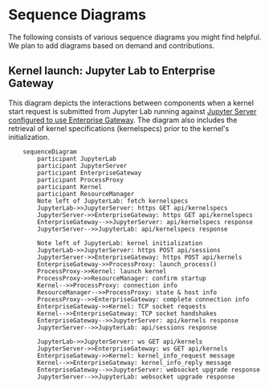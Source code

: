 # Sequence Diagrams

The following consists of various sequence diagrams you might find helpful.  We plan to add
diagrams based on demand and contributions.

## Kernel launch: Jupyter Lab to Enterprise Gateway
This diagram depicts the interactions between components when a kernel start request
is submitted from Jupyter Lab running against [Jupyter Server configured to use
Enterprise Gateway](../users/connecting-to-eg.md).  The diagram also includes the
retrieval of kernel specifications (kernelspecs) prior to the kernel's initialization.

```{mermaid}
    sequenceDiagram
        participant JupyterLab
        participant JupyterServer
        participant EnterpriseGateway
        participant ProcessProxy
        participant Kernel
        participant ResourceManager
        Note left of JupyterLab: fetch kernelspecs
        JupyterLab->>JupyterServer: https GET api/kernelspecs
        JupyterServer->>EnterpriseGateway: https GET api/kernelspecs
        EnterpriseGateway-->>JupyterServer: api/kernelspecs response
        JupyterServer-->>JupyterLab: api/kernelspecs response

        Note left of JupyterLab: kernel initialization
        JupyterLab->>JupyterServer: https POST api/sessions
        JupyterServer->>EnterpriseGateway: https POST api/kernels
        EnterpriseGateway->>ProcessProxy: launch_process()
        ProcessProxy->>Kernel: launch kernel
        ProcessProxy->>ResourceManager: confirm startup
        Kernel-->>ProcessProxy: connection info
        ResourceManager-->>ProcessProxy: state & host info
        ProcessProxy-->>EnterpriseGateway: complete connection info
        EnterpriseGateway->>Kernel: TCP socket requests
        Kernel-->>EnterpriseGateway: TCP socket handshakes
        EnterpriseGateway-->>JupyterServer: api/kernels response
        JupyterServer-->>JupyterLab: api/sessions response

        JupyterLab->>JupyterServer: ws GET api/kernels
        JupyterServer->>EnterpriseGateway: ws GET api/kernels
        EnterpriseGateway->>Kernel: kernel_info_request message
        Kernel-->>EnterpriseGateway: kernel_info_reply message
        EnterpriseGateway-->>JupyterServer: websocket upgrade response
        JupyterServer-->>JupyterLab: websocket upgrade response
```

